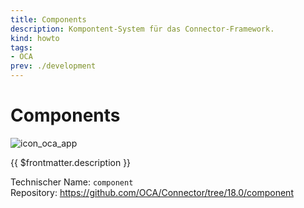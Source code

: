 ```yaml
---
title: Components
description: Kompontent-System für das Connector-Framework.
kind: howto
tags:
- OCA
prev: ./development
---
```

# Components
![icon_oca_app](../attachments/icon_oca_app.png)

{{ $frontmatter.description }}

Technischer Name: `component`\
Repository: <https://github.com/OCA/Connector/tree/18.0/component>
